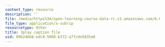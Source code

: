 ```yaml
---
content_type: resource
description: ''
file: /media/https%3A/open-learning-course-data-rc.s3.amazonaws.com/6-003-signals-and-systems-fall-2011/89b246b8edc85068b372a7fcde5835e8_t2hNMFoIv8w.vtt
file_type: application/x-subrip
resourcetype: Other
title: 3play caption file
uid: 89b246b8-edc8-5068-b372-a7fcde5835e8
---
```

